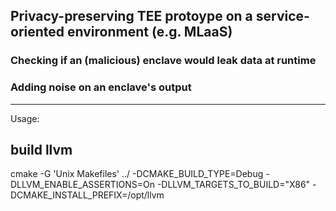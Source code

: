 ## Privacy-preserving TEE protoype on a service-oriented environment (e.g. MLaaS)

### Checking if an (malicious) enclave would leak data at runtime 

### Adding noise on an enclave's output

***

Usage:

## build llvm

cmake -G 'Unix Makefiles' ../ -DCMAKE_BUILD_TYPE=Debug -DLLVM_ENABLE_ASSERTIONS=On -DLLVM_TARGETS_TO_BUILD="X86" -DCMAKE_INSTALL_PREFIX=/opt/llvm
